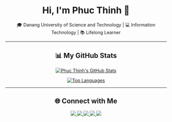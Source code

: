<h1 align="center">Hi, I'm Phuc Thinh 👋</h1>

<p align="center">
  🎓 Danang University of Science and Technology | 💻 Information Technology | 📚 Lifelong Learner
</p>

---

<h2 align="center">📊 My GitHub Stats</h2>

<p align="center">
  <a href="#">
    <img src="https://github-readme-stats.vercel.app/api?username=thinhgangg&theme=radical&hide_border=false&include_all_commits=true&count_private=true" alt="Phuc Thinh's GitHub Stats" />
  </a>
</p>

<p align="center">
  <a href="#">
    <img src="https://github-readme-stats.vercel.app/api/top-langs/?username=thinhgangg&theme=radical&hide_border=false&layout=compact" alt="Top Languages" />
  </a>
</p>

---

<h2 align="center">🌐 Connect with Me</h2>

<p align="center">
  <a href="https://www.linkedin.com/in/maiphucthinh/" target="_blank">
    <img src="https://img.shields.io/badge/LinkedIn-0077B5?style=for-the-badge&logo=linkedin&logoColor=white"/>
  </a>
  <a href="https://www.facebook.com/maithinhh/" target="_blank">
    <img src="https://img.shields.io/badge/Facebook-1877F2?style=for-the-badge&logo=facebook&logoColor=white"/>
  </a>
  <a href="https://www.instagram.com/thinhgangg/" target="_blank">
    <img src="https://img.shields.io/badge/Instagram-E4405F?style=for-the-badge&logo=instagram&logoColor=white"/>
  </a>
  <a href="https://www.youtube.com/@thinhgangg" target="_blank">
    <img src="https://img.shields.io/badge/YouTube-FF0000?style=for-the-badge&logo=youtube&logoColor=white"/>
  </a>
  <a href="mailto:phucthinhmai00@gmail.com" target="_blank">
    <img src="https://img.shields.io/badge/Gmail-D14836?style=for-the-badge&logo=gmail&logoColor=white"/>
  </a>
</p>
